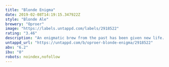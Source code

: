 ```yaml
---
title: "Blonde Enigma"
date: 2019-02-08T14:19:15.347922Z
style: "Blonde Ale"
brewery: "Oproer"
image: "https://labels.untappd.com/labels/2918522"
rating: "3.46"
description: "An enigmatic brew from the past has been given new life. It's not your standard Belgian blonde, but what is it then? It's mysterious, it's better, it's a blond ale. Drink it and be puzzled."
untappd_url: "https://untappd.com/b/oproer-blonde-enigma/2918522"
abv: "6.2"
ibu: "0"
robots: noindex,nofollow
---
```

